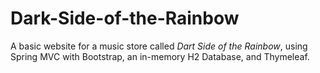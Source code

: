 # Dark-Side-of-the-Rainbow

A basic website for a music store called *Dart Side of the Rainbow*, using Spring MVC with Bootstrap, an in-memory H2 Database, and Thymeleaf.
